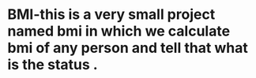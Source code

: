 # BMI-this is a very small project named bmi in which we calculate bmi of any person and tell that what is the status . 
